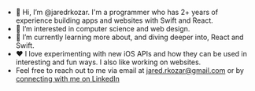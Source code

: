 - 👋 Hi, I’m @jaredrkozar. I'm a programmer who has 2+ years of experience building apps and websites with Swift and React.  
- 👀 I’m interested in computer science and web design.
- 🌱 I’m currently learning more about, and diving deeper into, React and Swift.
- ❤️ I love experimenting with new iOS APIs and how they can be used in interesting and fun ways. I also like working on websites.  
- Feel free to reach out to me via email at jared.rkozar@gmail.com or by [connecting with me on LinkedIn](https://www.linkedin.com/in/jaredkozar/)
